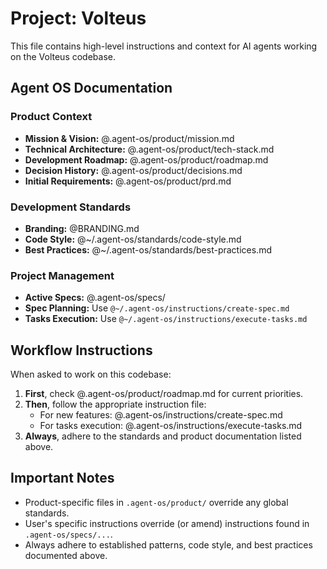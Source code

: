 # Project: Volteus

This file contains high-level instructions and context for AI agents working on the Volteus codebase.

## Agent OS Documentation

### Product Context
- **Mission & Vision:** @.agent-os/product/mission.md
- **Technical Architecture:** @.agent-os/product/tech-stack.md
- **Development Roadmap:** @.agent-os/product/roadmap.md
- **Decision History:** @.agent-os/product/decisions.md
- **Initial Requirements:** @.agent-os/product/prd.md

### Development Standards
- **Branding:** @BRANDING.md
- **Code Style:** @~/.agent-os/standards/code-style.md
- **Best Practices:** @~/.agent-os/standards/best-practices.md

### Project Management
- **Active Specs:** @.agent-os/specs/
- **Spec Planning:** Use `@~/.agent-os/instructions/create-spec.md`
- **Tasks Execution:** Use `@~/.agent-os/instructions/execute-tasks.md`

## Workflow Instructions

When asked to work on this codebase:

1.  **First**, check @.agent-os/product/roadmap.md for current priorities.
2.  **Then**, follow the appropriate instruction file:
    -   For new features: @.agent-os/instructions/create-spec.md
    -   For tasks execution: @.agent-os/instructions/execute-tasks.md
3.  **Always**, adhere to the standards and product documentation listed above.

## Important Notes

-   Product-specific files in `.agent-os/product/` override any global standards.
-   User's specific instructions override (or amend) instructions found in `.agent-os/specs/...`.
-   Always adhere to established patterns, code style, and best practices documented above. 
